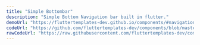 ```yaml
---
title: "Simple Bottombar"
description: "Simple Bottom Navigation bar built in flutter."
demoUrl: "https://fluttertemplates-dev.github.io/components/#navigation/bottom_nav/simple_bottom_nav"
codeUrl: "https://github.com/fluttertemplates-dev/components/blob/master/lib/components/navigation/bottom_nav/simple_bottom.dart"
rawCodeUrl: "https://raw.githubusercontent.com/fluttertemplates-dev/components/master/lib/components/navigation/bottom_nav/simple_bottom.dart"
---
```


